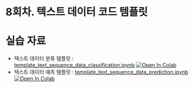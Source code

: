 # 8회차. 텍스트 데이터 코드 템플릿

# 실습 자료
- 텍스트 데이터 분류 템플릿 : [template_text_sequence_data_classification.ipynb](template_text_sequence_data_classification.ipynb)  [![Open In Colab](https://colab.research.google.com/assets/colab-badge.svg)](https://colab.research.google.com/github/dhrim/keras_howto_2021/blob/master/class8/template_text_sequence_data_classification.ipynb)
- 텍스트 데이터 예측 템플릿 : [template_text_sequence_data_prediction.ipynb](template_text_sequence_data_prediction.ipynb)  [![Open In Colab](https://colab.research.google.com/assets/colab-badge.svg)](https://colab.research.google.com/github/dhrim/keras_howto_2021/blob/master/class8/template_text_sequence_data_prediction.ipynb)
